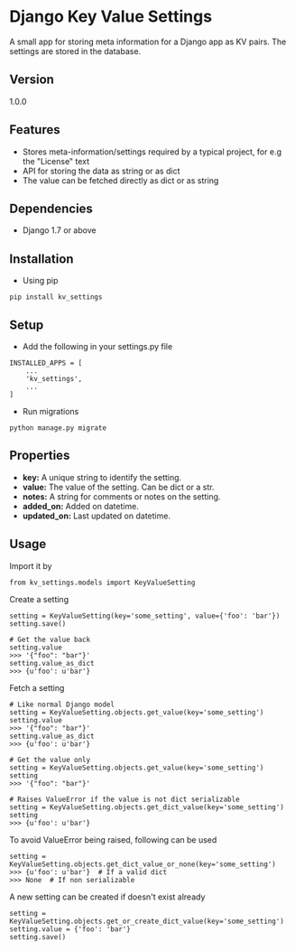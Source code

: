 # Django Key Value Settings
A small app for storing meta information for a Django app as KV pairs.
The settings are stored in the database.

## Version

1.0.0

## Features

* Stores meta-information/settings required by a typical project, for e.g the "License" text
* API for storing the data as string or as dict
* The value can be fetched directly as dict or as string

## Dependencies

* Django 1.7 or above

## Installation

* Using pip

```
pip install kv_settings
```

## Setup

* Add the following in your settings.py file

```
INSTALLED_APPS = [
    ...
    'kv_settings',
    ...
]
```

* Run migrations

```
python manage.py migrate
```

## Properties

* **key:** A unique string to identify the setting.
* **value:** The value of the setting. Can be dict or a str.
* **notes:** A string for comments or notes on the setting.
* **added_on:** Added on datetime.
* **updated_on:** Last updated on datetime.

## Usage

Import it by

```
from kv_settings.models import KeyValueSetting
```

Create a setting

```
setting = KeyValueSetting(key='some_setting', value={'foo': 'bar'})
setting.save()

# Get the value back
setting.value
>>> '{"foo": "bar"}'
setting.value_as_dict
>>> {u'foo': u'bar'}
```

Fetch a setting

```
# Like normal Django model
setting = KeyValueSetting.objects.get_value(key='some_setting')
setting.value
>>> '{"foo": "bar"}'
setting.value_as_dict
>>> {u'foo': u'bar'}

# Get the value only
setting = KeyValueSetting.objects.get_value(key='some_setting')
setting
>>> '{"foo": "bar"}'

# Raises ValueError if the value is not dict serializable
setting = KeyValueSetting.objects.get_dict_value(key='some_setting')
setting
>>> {u'foo': u'bar'}
```

To avoid ValueError being raised, following can be used

```
setting = KeyValueSetting.objects.get_dict_value_or_none(key='some_setting')
>>> {u'foo': u'bar'}  # If a valid dict
>>> None  # If non serializable
```

A new setting can be created if doesn't exist already

```
setting = KeyValueSetting.objects.get_or_create_dict_value(key='some_setting')
setting.value = {'foo': 'bar'}
setting.save()
```
